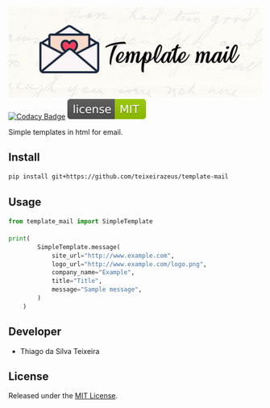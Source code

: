 ![banner](https://raw.githubusercontent.com/teixeirazeus/template-mail/main/readme_assets/banner.png)[![Codacy Badge](https://app.codacy.com/project/badge/Grade/12348e15a77e4ada96fd4dfd23ca804d)](https://app.codacy.com/gh/teixeirazeus/template-mail/dashboard?utm_source=gh\&utm_medium=referral\&utm_content=\&utm_campaign=Badge_grade)
[![License](https://raw.githubusercontent.com/teixeirazeus/validator-pizza-python/main/readme_assets/mit.svg)](http://opensource.org/licenses/MIT)

Simple templates in html for email.

## Install

```bash
pip install git+https://github.com/teixeirazeus/template-mail
```

## Usage

```python
from template_mail import SimpleTemplate

print(
        SimpleTemplate.message(
            site_url="http://www.example.com",
            logo_url="http://www.example.com/logo.png",
            company_name="Example",
            title="Title",
            message="Sample message",
        )
    )
```

## Developer

*   Thiago da Silva Teixeira

## License

Released under the [MIT License](http://opensource.org/licenses/MIT).

